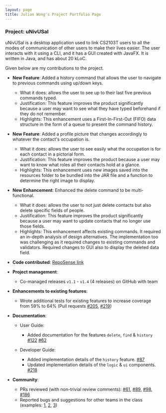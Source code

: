 ```yaml
---
layout: page
title: Julian Wong's Project Portfolio Page
---
```


### Project: uNivUSal

uNivUSal is a desktop application used to link CS2103T users to all the modes of communication of other users to make their lives easier. The user interacts with it using a CLI, and it has a GUI created with JavaFX. It is written in Java, and has about 20 kLoC.

Given below are my contributions to the project.

* **New Feature**: Added a history command that allows the user to navigate to previous commands using up/down keys.
  * What it does: allows the user to see up to their last five previous commands typed.
  * Justification: This feature improves the product significantly because a user may want to see what they have typed beforehand if they do not remember.
  * Highlights: This enhancement uses a First-In-First-Out (FIFO) data structure in the form of a queue to present the command history.

* **New Feature**: Added a profile picture that changes accordingly to whatever the contact's occupation is.
  * What it does: allows the user to see easily what the occupation is for each contact in a pictorial form.
  * Justification: This feature improves the product because a user may want to know what roles all their contacts hold at a glance.
  * Highlights: This enhancement uses new images saved into the resources folder to be bundled into the JAR file and a function to determine the right image to display.

* **New Enhancement**: Enhanced the delete command to be multi-functional.
  * What it does: allows the user to not just delete contacts but also delete specific fields of people.
  * Justification: This feature improves the product significantly because a user may want to update contacts that no longer use those fields.
  * Highlights: This enhancement affects existing commands. It required an in-depth analysis of design alternatives. The implementation too was challenging as it required changes to existing commands and validators. Required changes to GUI also to display the deleted data field.

* **Code contributed**: [RepoSense link](https://nus-cs2103-ay2223s1.github.io/tp-dashboard/?search=jnwkm&breakdown=true)

* **Project management**:
  * Co-managed releases `v1.1` - `v1.4` (4 releases) on GitHub with team

* **Enhancements to existing features**:
  * Wrote additional tests for existing features to increase coverage from 59% to 64% (Pull requests [\#205](https://github.com/AY2223S1-CS2103T-T08-3/tp/pull/205), [\#219](https://github.com/AY2223S1-CS2103T-T08-3/tp/pull/219))

* **Documentation**:
  * User Guide:
    * Added documentation for the features `delete`, `find` & `history` [\#122](https://github.com/AY2223S1-CS2103T-T08-3/tp/pull/122) [\#62](https://github.com/AY2223S1-CS2103T-T08-3/tp/pull/62)

  * Developer Guide:
    * Added implementation details of the `history` feature. [\#87](https://github.com/AY2223S1-CS2103T-T08-3/tp/pull/87)
    * Updated implementation details of the `logic` & `ui` components. [\#218](https://github.com/AY2223S1-CS2103T-T08-3/tp/pull/218)

* **Community**:
  * PRs reviewed (with non-trivial review comments): [\#61](https://github.com/AY2223S1-CS2103T-T08-3/tp/pull/61), [\#89](https://github.com/AY2223S1-CS2103T-T08-3/tp/pull/89), [\#98](https://github.com/AY2223S1-CS2103T-T08-3/tp/pull/98), [\#186](https://github.com/AY2223S1-CS2103T-T08-3/tp/pull/186)
  * Reported bugs and suggestions for other teams in the class (examples: [1](https://github.com/Jnwkm/ped/issues/2), [2](https://github.com/Jnwkm/ped/issues/5), [3](https://github.com/Jnwkm/ped/issues/1))
  
